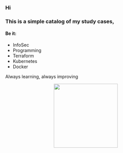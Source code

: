 ### Hi

### This is a simple catalog of my study cases,

#### Be it:
- InfoSec
- Programming
- Terraform
- Kubernetes
- Docker

Always learning, always improving

<div align="center">
  <a href="https://github.com/3rdglaz">
  <img height="200em" src="https://github-readme-stats.vercel.app/api?username=3rdglaz&show_icons=true&theme=tokyonight&include_all_commits=true&count_private=true"/>
</div>

    
